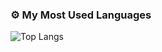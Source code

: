 ### ⚙️ My Most Used Languages
![Top Langs](https://github-readme-stats.vercel.app/api/top-langs/?username=gaknippel&layout=compact&theme=github_dark)
